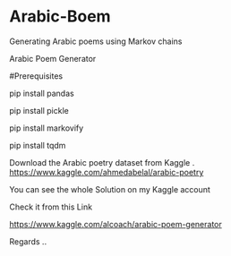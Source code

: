# Arabic-Boem
Generating Arabic poems using Markov chains

Arabic Poem Generator

#Prerequisites

pip install pandas

pip install pickle

pip install markovify

pip install tqdm

Download the Arabic poetry dataset from Kaggle .
https://www.kaggle.com/ahmedabelal/arabic-poetry


You can see the whole Solution on my Kaggle account

Check it from this Link

https://www.kaggle.com/alcoach/arabic-poem-generator

Regards ..
